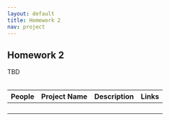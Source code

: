 ```yaml
---
layout: default
title: Homework 2
nav: project
---
```


## Homework 2
TBD
<br><br>

| People    | Project Name  | Description | Links |
| ------- | ------ | ------- | ---- |
| | | |
| | | |
| | | |
| | | |